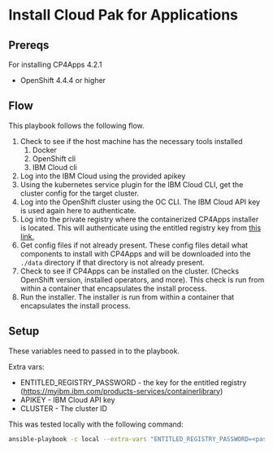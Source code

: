 # Install Cloud Pak for Applications

## Prereqs

For installing CP4Apps 4.2.1

- OpenShift 4.4.4 or higher

## Flow

This playbook follows the following flow.

1. Check to see if the host machine has the necessary tools installed
    1. Docker
    1. OpenShift cli
    1. IBM Cloud cli
1. Log into the IBM Cloud using the provided apikey
1. Using the kubernetes service plugin for the IBM Cloud CLI, get the cluster config for the target cluster.
1. Log into the OpenShift cluster using the OC CLI. The IBM Cloud API key is used again here to authenticate.
1. Log into the private registry where the containerized CP4Apps installer is located. This will authenticate using the entitled registry key from [this link.](https://myibm.ibm.com/products-services/containerlibrary)
1. Get config files if not already present. These config files detail what components to install with CP4Apps and will be downloaded into the `./data` directory if that directory is not already present.
1. Check to see if CP4Apps can be installed on the cluster. (Checks OpenShift version, installed operators, and more). This check is run from within a container that encapsulates the install process.
1. Run the installer. The installer is run from within a container that encapsulates the install process.

## Setup

These variables need to passed in to the playbook.

Extra vars:

- ENTITLED_REGISTRY_PASSWORD - the key for the entitled registry (https://myibm.ibm.com/products-services/containerlibrary)
- APIKEY - IBM Cloud API key
- CLUSTER - The cluster ID

This was tested locally with the following command:

```bash
ansible-playbook -c local --extra-vars "ENTITLED_REGISTRY_PASSWORD=<password> CLUSTER=<cluster> APIKEY=<apikey>" playbook.yml -v
```
